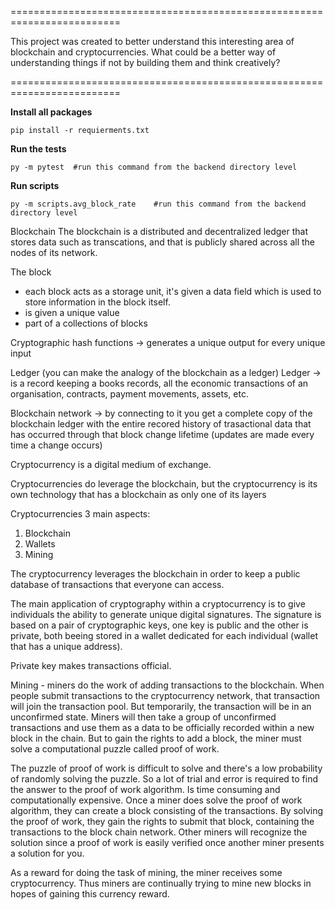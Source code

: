 =========================================================================

This project was created to better understand this interesting area of blockchain and cryptocurrencies.
What could be a better way of understanding things if not by building them and think creatively?

=========================================================================

**Install all packages**

```
pip install -r requierments.txt
```

**Run the tests**

```
py -m pytest  #run this command from the backend directory level
```

**Run scripts**

```
py -m scripts.avg_block_rate    #run this command from the backend directory level
```

Blockchain
The blockchain is a distributed and decentralized ledger that stores data such as transcations, and that is publicly shared across all the nodes of its network.

The block

- each block acts as a storage unit, it's given a data field which is used to store information in the block itself.
- is given a unique value
- part of a collections of blocks

Cryptographic hash functions -> generates a unique output for every unique input

Ledger (you can make the analogy of the blockchain as a ledger)
Ledger -> is a record keeping a books records, all the economic transactions of an organisation, contracts, payment movements, assets, etc.

Blockchain network -> by connecting to it you get a complete copy of the blockchain ledger with the entire recored history of trasactional data that has occurred through that block change lifetime (updates are made every time a change occurs)

Cryptocurrency is a digital medium of exchange.

Cryptocurrencies do leverage the blockchain, but the cryptocurrency is its own technology that has a blockchain as only one of its layers

Cryptocurrencies 3 main aspects:

1. Blockchain
2. Wallets
3. Mining

The cryptocurrency leverages the blockchain in order to keep a public database of transactions that everyone can access.

The main application of cryptography within a cryptocurrency is to give individuals the ability to generate unique digital signatures. The signature is based on a pair of cryptographic keys, one key is public and the other is private, both beeing stored in a wallet dedicated for each individual (wallet that has a unique address).

Private key makes transactions official.

Mining - miners do the work of adding transactions to the blockchain. When people submit transactions to the cryptocurrency network, that transaction will join the transaction pool. But temporarily, the transaction will be in an unconfirmed state. Miners will then take a group of unconfirmed transactions and use them as a data to be officially recorded within a new block in the chain. But to gain the rights to add a block, the miner must solve a computational puzzle called proof of work.

The puzzle of proof of work is difficult to solve and there's a low probability of randomly solving the puzzle. So a lot of trial and error is required to find the answer to the proof of work algorithm. Is time consuming and computationally expensive. Once a miner does solve the proof of work algorithm, they can create a block consisting of the transactions. By solving the proof of work, they gain the rights to submit that block, containing the transactions to the block chain network. Other miners will recognize the solution since a proof of work is easily verified once another miner presents a solution for you.

As a reward for doing the task of mining, the miner receives some cryptocurrency. Thus miners are continually trying to mine new blocks in hopes of gaining this currency reward.
